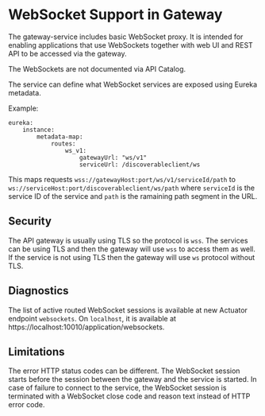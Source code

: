 # WebSocket Support in Gateway

The gateway-service includes basic WebSocket proxy. It is intended for enabling applications that use WebSockets together with web UI and REST API to be accessed via the gateway.

The WebSockets are not documented via API Catalog.

The service can define what WebSocket services are exposed using Eureka metadata.

Example:

    eureka:
        instance:
            metadata-map:
                routes:
                    ws_v1:
                        gatewayUrl: "ws/v1"
                        serviceUrl: /discoverableclient/ws

This maps requests `wss://gatewayHost:port/ws/v1/serviceId/path` to `ws://serviceHost:port/discoverableclient/ws/path` where `serviceId` is the service ID of the service and `path` is the ramaining path segment in the URL.

## Security

The API gateway is usually using TLS so the protocol is `wss`. The services can be using TLS and then the gateway will use `wss` to access them as well. If the service is not using TLS then the gateway will use `ws` protocol without TLS.

## Diagnostics 

The list of active routed WebSocket sessions is available at new Actuator endpoint `websockets`. On `localhost`, it is available at https://localhost:10010/application/websockets.

## Limitations

The error HTTP status codes can be different. The WebSocket session starts before the session between the gateway and the service is started. In case of failure to connect to the service, the WebSocket session is terminated with a WebSocket close code and reason text instead of HTTP error code.
